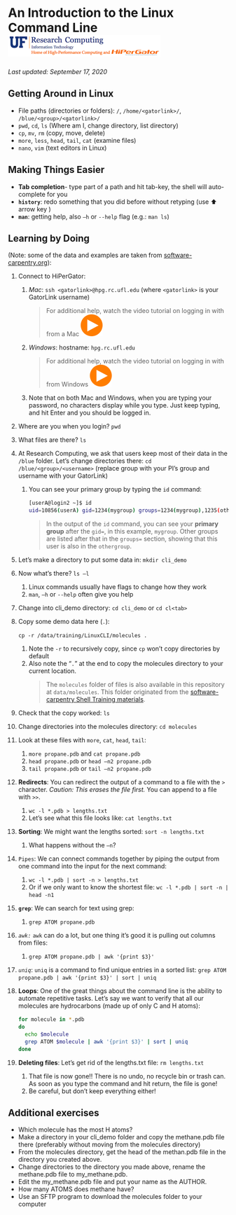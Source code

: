 # An Introduction to the Linux Command Line ![UFRC logo](images/ufrc_logo.png)

*Last updated: September 17, 2020*

## Getting Around in Linux

* File paths (directories or folders): `/`, `/home/<gatorlink>/`, `/blue/<group>/<gatorlink>/`
* `pwd`, `cd`, `ls`  (Where am I, change directory, list directory)
* `cp`, `mv`, `rm`  (copy, move, delete)
* `more`, `less`, `head`, `tail`, `cat`  (examine files)
* `nano`, `vim` (text editors in Linux)

## Making Things Easier

* **Tab completion**- type part of a path and hit tab-key, the shell will auto-complete for you
* **`history`**: redo something that you did before without retyping (use :arrow_up: arrow key )
* **`man`**: getting help, also `–h` or `--help` flag (e.g.: `man ls`)

## Learning by Doing

(Note: some of the data and examples are taken from [software-carpentry.org](https://swcarpentry.github.io/shell-novice/)):

1. Connect to HiPerGator:
   1. *Mac*:  `ssh <gatorlink>@hpg.rc.ufl.edu`   (where `<gatorlink>` is your GatorLink username)
       > For additional help, watch the video tutorial on logging in with from a Mac [![Play icon with link to video tutorial](images/play_icon.png)](https://mediasite.video.ufl.edu/Mediasite/Play/0b238bfffb684fd6b7306129af63a6711d)
   1. *Windows*: hostname: `hpg.rc.ufl.edu`
      > For additional help, watch the video tutorial on logging in with from Windows [![Play icon with link to video tutorial](images/play_icon.png)](https://mediasite.video.ufl.edu/Mediasite/Play/2bf4c860f19b48a593fb581018b813a11d)
   1. Note that on both Mac and Windows, when you are typing your password, no characters display while you type. Just keep typing, and hit Enter and you should be logged in.
1. Where are you when you login? `pwd`
1. What files are there? `ls`
1. At Research Computing, we ask that users keep most of their data in the `/blue` folder. Let’s change directories there: `cd /blue/<group>/<username>` (replace group with your PI’s group and username with your GatorLink)
   1. You can see your primary group by typing the `id` command:
      ```bash
      [userA@login2 ~]$ id
      uid=10856(userA) gid=1234(mygroup) groups=1234(mygroup),1235(othergroup)
      ```
      > In the output of the `id` command, you can see your **primary group** after the `gid=`, in this example, `mygroup`. Other groups are listed after that in the `groups=` section, showing that this user is also in the `othergroup`.
1. Let’s make a directory to put some data in: `mkdir cli_demo`
1. Now what’s there? `ls –l`
   1. Linux commands usually have flags to change how they work
   1. `man`, `–h` or `--help` often give you help
1. Change into cli_demo directory: `cd cli_demo` or `cd cl<tab>`
1. Copy some demo data here (`.`):

    `cp -r /data/training/LinuxCLI/molecules .`

   1. Note the `-r` to recursively copy, since `cp` won’t copy directories by default
   1. Also note the “`.`” at the end to copy the molecules directory to your current location.
       > The `molecules` folder of files is also available in this repository at `data/molecules`. This folder originated from the [software-carpentry Shell Training materials](https://swcarpentry.github.io/shell-novice/).

1. Check that the copy worked: `ls`
1. Change directories into the molecules directory: `cd molecules`
1. Look at these files with `more`, `cat`, `head`, `tail`:
   1. `more propane.pdb` and  `cat propane.pdb`
   1. `head propane.pdb`    or    `head –n2 propane.pdb`
   1. `tail propane.pdb`    or    `tail –n2 propane.pdb`
1. **Redirects**: You can redirect the output of a command to a file with the `>` character. *Caution: This erases the file first.* You can append to a file with `>>`.
   1. `wc -l *.pdb > lengths.txt`
   1. Let’s see what this file looks like: `cat lengths.txt`
1. **Sorting**: We might want the lengths sorted: `sort -n lengths.txt`
   1. What happens without the `–n`?
1. `Pipes`: We can connect commands together by piping the output from one command into the input for the next command:
   1. `wc -l *.pdb | sort -n > lengths.txt`
   1. Or if we only want to know the shortest file: `wc -l *.pdb | sort -n | head -n1`
1. **`grep`**: We can search for text using grep:
   1. `grep ATOM propane.pdb`
1. *`awk:`* `awk` can do a lot, but one thing it’s good it is pulling out columns from files:
   1. `grep ATOM propane.pdb | awk '{print $3}'`
1. *`uniq`*: `uniq` is a command to find unique entries in a sorted list:
   `grep ATOM propane.pdb | awk '{print $3}' | sort | uniq`
1. **Loops**: One of the great things about the command line is the ability to automate repetitive tasks. Let’s say we want to verify that all our molecules are hydrocarbons (made up of only C and H atoms):  

    ```bash
    for molecule in *.pdb
    do
      echo $molecule
      grep ATOM $molecule | awk '{print $3}' | sort | uniq
    done
    ```

1. **Deleting files**: Let’s get rid of the lengths.txt file: `rm lengths.txt`
   1. That file is now gone!! There is no undo, no recycle bin or trash can. As soon as you type the command and hit return, the file is gone!
   1. Be careful, but don’t keep everything either!

## Additional exercises

* Which molecule has the most H atoms?
* Make a directory in your cli_demo folder and copy the methane.pdb file there (preferably without moving from the molecules directory)
* From the molecules directory, get the head of the methan.pdb file in the directory you created above.
* Change directories to the directory you made above, rename the methane.pdb file to my_methane.pdb.
* Edit the my_methane.pdb file and put your name as the AUTHOR.
* How many ATOMS does methane have?
* Use an SFTP program to download the molecules folder to your computer
